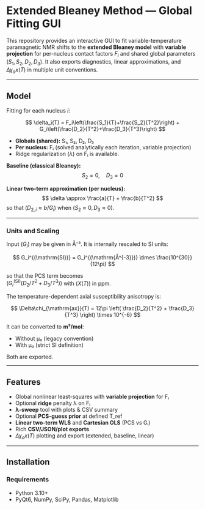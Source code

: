 # Extended Bleaney Method — Global Fitting GUI

This repository provides an interactive GUI to fit variable-temperature paramagnetic NMR shifts to the **extended Bleaney model** with **variable projection** for per-nucleus contact factors $F_i$ and shared global parameters $(S_1,S_2,D_2,D_3)$. It also exports diagnostics, linear approximations, and $Δχ_ax(T)$ in multiple unit conventions.

---

## Model

Fitting for each nucleus *i*:

$$
\delta_i(T) = F_i\left(\frac{S_1}{T}+\frac{S_2}{T^2}\right)
            + G_i\left(\frac{D_2}{T^2}+\frac{D_3}{T^3}\right)
$$

- **Globals (shared):** S₁, S₂, D₂, D₃  
- **Per nucleus:** Fᵢ (solved analytically each iteration, variable projection)  
- Ridge regularization $(\lambda)$ on Fᵢ is available.

**Baseline (classical Bleaney):**  
$$
S_2 = 0, \quad D_3 = 0
$$

**Linear two-term approximation (per nucleus):**  
$$
\delta \approx \frac{a}{T} + \frac{b}{T^2}
$$
so that $(D_{2,i} \approx b/G_i)$ when $(S_2\approx 0, D_3\approx 0)$.

---

### Units and Scaling

Input $(G_i)$ may be given in Å⁻³. It is internally rescaled to SI units:

$$
G_i^{(\mathrm{SI})} = G_i^{(\mathrm{Å^{-3}})} \times \frac{10^{30}}{12\pi}
$$

so that the PCS term becomes  
$( G_i^{(\mathrm{SI})} (D_2/T^2 + D_3/T^3) )$ with $(X(T))$ in ppm.

The temperature-dependent axial susceptibility anisotropy is:

$$
\Delta\chi_{\mathrm{ax}}(T) = 12\pi \left( \frac{D_2}{T^2} + \frac{D_3}{T^3} \right) \times 10^{-6}
$$

It can be converted to **m³/mol**:
- Without μ₀ (legacy convention)
- With μ₀ (strict SI definition)

Both are exported.

---

## Features

- Global nonlinear least-squares with **variable projection** for Fᵢ  
- Optional **ridge** penalty λ on Fᵢ  
- **λ-sweep** tool with plots & CSV summary  
- Optional **PCS-guess prior** at defined T_ref  
- **Linear two-term WLS** and **Cartesian OLS** (PCS vs Gᵢ)  
- Rich **CSV/JSON/plot exports**  
- $Δχ_ax(T)$ plotting and export (extended, baseline, linear)

---

## Installation

### Requirements
- Python 3.10+
- PyQt6, NumPy, SciPy, Pandas, Matplotlib
